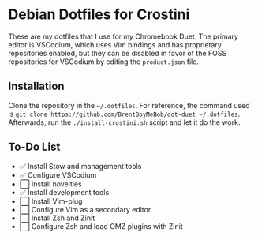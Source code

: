 # Debian Dotfiles for Crostini
These are my dotfiles that I use for my Chromebook Duet. The primary editor is VSCodium, which uses Vim bindings and has proprietary repositories enabled, but they can be disabled in favor of the FOSS repositories for VSCodium by editing the `product.json` file. 

## Installation
Clone the repository in the `~/.dotfiles`. For reference, the command used is `git clone https://github.com/BrentBoyMeBob/dot-duet ~/.dotfiles`. Afterwards, run the `./install-crostini.sh` script and let it do the work.

## To-Do List
- ✅ Install Stow and management tools
- ✅ Configure VSCodium
- ⬜ Install novelties
- ✅ Install development tools
- ⬜ Install Vim-plug
- ⬜ Configure Vim as a secondary editor
- ⬜ Install Zsh and Zinit
- ⬜ Configure Zsh and load OMZ plugins with Zinit
